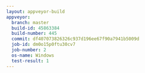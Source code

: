 ```yaml
---
layout: appveyor-build
appveyor:
  branch: master
  build-id: 45863384
  build-number: 445
  commit: df407073826326c937d196ee67f90a7941b5009d
  job-id: dm0o15p0ftu30cv7
  job-number: 2
  os-name: Windows
  test-result: 1
---
```

